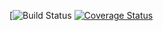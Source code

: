 [![Build Status](https://circleci.com/gh/viniciusrdacosta/bus-route-challenge.svg?&style=shield&circle-token=f8b0cb0d526340d572bffc3d2739d18e2929c829) [![Coverage Status](https://coveralls.io/repos/github/viniciusrdacosta/bus-route-challenge/badge.svg)](https://coveralls.io/github/viniciusrdacosta/bus-route-challenge) 


